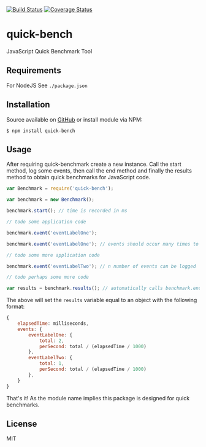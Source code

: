 [![Build Status](https://travis-ci.org/gregl83/quick-bench.svg?branch=master)](https://travis-ci.org/gregl83/quick-bench)
[![Coverage Status](https://coveralls.io/repos/gregl83/quick-bench/badge.svg)](https://coveralls.io/r/gregl83/quick-bench?branch=master)
# quick-bench

JavaScript Quick Benchmark Tool

## Requirements

For NodeJS See `./package.json`

## Installation

Source available on [GitHub](https://github.com/gregl83/quick-bench) or install module via NPM:

    $ npm install quick-bench

## Usage

After requiring quick-benchmark create a new instance. Call the start method, log some events, then call the end method and finally 
the results method to obtain quick benchmarks for JavaScript code.

```js
var Benchmark = require('quick-bench');

var benchmark = new Benchmark();

benchmark.start(); // time is recorded in ms

// todo some application code

benchmark.event('eventLabelOne');

benchmark.event('eventLabelOne'); // events should occur many times to get useful benchmarks

// todo some more application code

benchmark.event('eventLabelTwo'); // n number of events can be logged

// todo perhaps some more code

var results = benchmark.results(); // automatically calls benchmark.end()
```

The above will set the `results` variable equal to an object with the following format:

```js
{
    elapsedTime: milliseconds,
    events: {
        eventLabelOne: {
            total: 2,
            perSecond: total / (elapsedTime / 1000)
        },
        eventLabelTwo: {
            total: 1,
            perSecond: total / (elapsedTime / 1000)
        },
    }
}
```

That's it! As the module name implies this package is designed for quick benchmarks.

## License

MIT